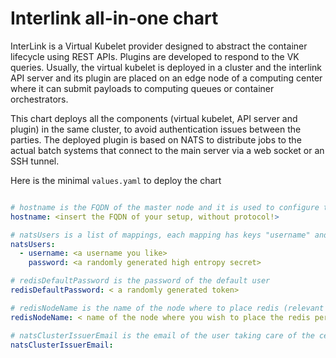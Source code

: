 # Interlink all-in-one chart

InterLink is a Virtual Kubelet provider designed to abstract the container lifecycle 
using REST APIs. Plugins are developed to respond to the VK queries.
Usually, the virtual kubelet is deployed in a cluster and the interlink API server and its plugin are
placed on an edge node of a computing center where it can submit payloads to computing queues or 
container orchestrators. 

This chart deploys all the components (virtual kubelet, API server and plugin) in the same cluster,
to avoid authentication issues between the parties. The deployed plugin is based on NATS to 
distribute jobs to the actual batch systems that connect to the main server via a web socket 
or an SSH tunnel.

Here is the minimal `values.yaml` to deploy the chart

```yaml

# hostname is the FQDN of the master node and it is used to configure the Ingress
hostname: <insert the FQDN of your setup, without protocol!>

# natsUsers is a list of mappings, each mapping has keys "username" and "password". Requires nats-server --signal reload to take effect.
natsUsers: 
  - username: <a username you like>
    password: <a randomly generated high entropy secret>

# redisDefaultPassword is the password of the default user
redisDefaultPassword: < a randomly generated token>

# redisNodeName is the name of the node where to place redis (relevant to persistence)
redisNodeName: < name of the node where you wish to place the redis persistence >

# natsClusterIssuerEmail is the email of the user taking care of the certification
natsClusterIssuerEmail: 
```

